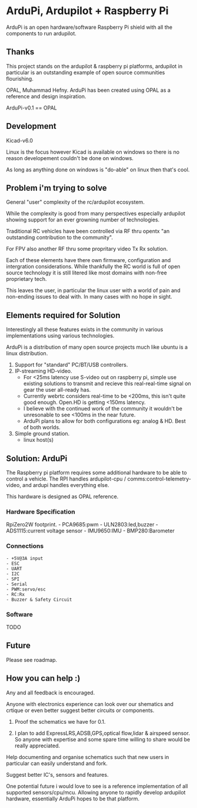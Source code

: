 ﻿# ArduPi, Ardupilot + Raspberry Pi

ArduPi is an open hardware/software Raspberry Pi shield with all the components to run ardupilot.

## Thanks

This project stands on the ardupilot & raspberry pi platforms, ardupilot in particular is an outstanding example of open source communities flourishing.

OPAL, Muhammad Hefny. ArduPi has been created using OPAL as a reference and design inspiration.

ArduPi-v0.1 == OPAL


## Development

Kicad-v6.0

Linux is the focus however Kicad is available on windows so there is no reason developement couldn't be done on windows.

As long as anything done on windows is "do-able" on linux then that's cool.


## Problem i'm trying to solve

General "user" complexity of the rc/ardupilot ecosystem.

While the complexity is good from many perspectives especially ardupilot showing support for an ever growning number 
of technologies.

Traditional RC vehicles have been controlled via RF thru opentx "an outstanding contribution to the community".

For FPV also another RF thru some propritary video Tx Rx solution.

Each of these elements have there own firmware, configuration and intergration considerations. While thankfully the RC world is
full of open source technology it is still litered like most domains with non-free proprietary tech.

This leaves the user, in particular the linux user with a world of pain and non-ending issues to deal with. In many cases with
no hope in sight.


## Elements required for Solution
Interestingly all these features exists in the community in various implementations using various technologies.

ArduPi is a distribution of many open source projects much like ubuntu is a linux distribution.

1. Support for "standard" PC/BT/USB controllers.
2. IP-streaming HD-video.
	- For <25ms latency use S-video out on raspberry pi, simple use existing solutions to transmit and recieve this real-real-time
		signal on gear the user all-ready has.
	- Currently webrtc considers real-time to be <200ms, this isn't quite good enough. Open.HD is getting <150ms latency.
	- I believe with the continued work of the community it wouldn't be unresonable to see <100ms in the near future.
	- ArduPi plans to allow for both configurations eg: analog & HD. Best of both worlds.
3. Simple ground station.
	- linux host(s)


## Solution: ArduPi
The Raspberry pi platform requires some additional hardware to be able to control a vehicle.
The RPI handles ardupilot-cpu / comms:control-telemetry-video, and ardupi handles everything else.

This hardware is designed as OPAL reference.


### Hardware Specification

RpiZero2W footprint.
	- PCA9685:pwm
	- ULN2803:led,buzzer
	- ADS1115:current voltage sensor
	- IMU9650:IMU
	- BMP280:Barometer

### Connections
	- +5V@3A input
	- ESC
	- UART
	- I2C
	- SPI
	- Serial
	- PWM:servo/esc
	- RC:Rx
	- Buzzer & Safety Circuit

### Software
TODO

## Future
Please see roadmap.

## How you can help :)

Any and all feedback is encouraged.

Anyone with electronics experience can look over our shematics and crtique or even better suggest better circuits or components.

1. Proof the schematics we have for 0.1.

2. I plan to add ExpressLRS,ADSB,GPS,optical flow,lidar & airspeed sensor. So anyone with expertise and some spare time willing to
share would be really appreciated.

Help documenting and organise schematics such that new users in particular can easily understand and fork.

Suggest better IC's, sensors and features.

One potential future i would love to see is a reference implementation of all supported sensors/cpu/mcu. Allowing
anyone to rapidly develop ardupilot hardware, essentially ArduPi hopes to be that platform.




